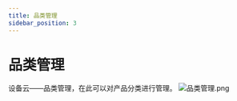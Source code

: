 ```yaml
---
title: 品类管理
sidebar_position: 3
---
```


# 品类管理
设备云——品类管理，在此可以对产品分类进行管理。
![品类管理.png](http://dgiot-1253666439.cos.ap-shanghai-fsi.myqcloud.com/shuwa_tech/zh/manual/cloud/Smart%20venue/Device%20cloud/%E5%93%81%E7%B1%BB%E7%AE%A1%E7%90%86.png)